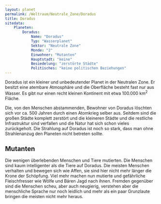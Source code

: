 ```yaml
---
layout: planet
permalink: /Weltraum/Neutrale_Zone/Doradus
title: Doradus
sitedata:
    Planeten:
        Doradus:
            Name: "Doradus"
            Typ: "Wasserplanet"
            Sektor: "Neutrale Zone"
            Monde: "2"
            Einwohner: "Mutanten"
            Hauptstadt: "keine"
            Besiedelung: "zerstörte Städte"
            Politisches: "keine politischen Beziehungen"
---
```




Doradus ist ein kleiner und unbedeutender Planet in der Neutralen Zone. Er besitzt eine atembare Atmosphäre und die Oberfläche besteht fast nur aus Wasser. Es gibt nur einen recht kleinen Kontinent mit etwa 100.000 km<sup>2</sup> Fläche.

Die, von den Menschen abstammenden, Bewohner von Doradus löschten sich vor ca. 500 Jahren durch einen Atomkrieg selber aus. Seitdem sind die großen Städte komplett zerstört und die kleineren Städte und die restliche Infrastruktur sind verfallen und die Natur hat sich schon vieles zurückgeholt. Die Strahlung auf Doradus ist noch so stark, dass man ohne Strahlenanzug den Planeten nicht betreten sollte.

## Mutanten

Die wenigen überlebenden Menschen und Tiere mutierten. Die Menschen sind kaum intelligenter als die Tiere auf Doradus. Die meisten Menschen verhalten und bewegen sich wie Affen, sie sind hier nicht mehr länger die Krone der Schöpfung. Viel mehr machen nun mutierte und gefährliche Fleischfresser wie Wölfe und Bären Jagd nach ihnen. Fremden gegenüber sind die Menschen scheu, aber auch neugierig, verstehen aber die menschliche Sprache nur noch leidlich und mehr als ein paar Grunzlaute bringen die meisten nicht mehr heraus.
